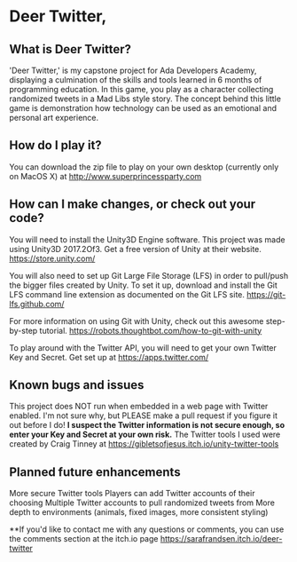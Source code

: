 # Deer Twitter,

## What is Deer Twitter?
'Deer Twitter,' is my capstone project for Ada Developers Academy, displaying a culmination of the skills and tools learned in 6 months of programming education.
In this game, you play as a character collecting randomized tweets in a Mad Libs style story.
The concept behind this little game is demonstration how technology can be used as an emotional and personal art experience.

## How do I play it?
You can download the zip file to play on your own desktop (currently only on MacOS X) at http://www.superprincessparty.com

## How can I make changes, or check out your code?
You will need to install the Unity3D Engine software. This project was made using Unity3D 2017.2Of3. Get a free version of Unity at their website. https://store.unity.com/

You will also need to set up Git Large File Storage (LFS) in order to pull/push the bigger files created by Unity. To set it up, download and install the Git LFS command line extension as documented on the Git LFS site. https://git-lfs.github.com/

For more information on using Git with Unity, check out this awesome step-by-step tutorial. https://robots.thoughtbot.com/how-to-git-with-unity

To play around with the Twitter API, you will need to get your own Twitter Key and Secret. Get set up at https://apps.twitter.com/

## Known bugs and issues
This project does NOT run when embedded in a web page with Twitter enabled. I'm not sure why, but PLEASE make a pull request if you figure it out before I do! **I suspect the Twitter information is not secure enough, so enter your Key and Secret at your own risk.** The Twitter tools I used were created by Craig Tinney at https://gibletsofjesus.itch.io/unity-twitter-tools

## Planned future enhancements
More secure Twitter tools
Players can add Twitter accounts of their choosing
Multiple Twitter accounts to pull randomized tweets from
More depth to environments (animals, fixed images, more consistent styling)

**If you'd like to contact me with any questions or comments, you can use the comments section at the itch.io page https://sarafrandsen.itch.io/deer-twitter
